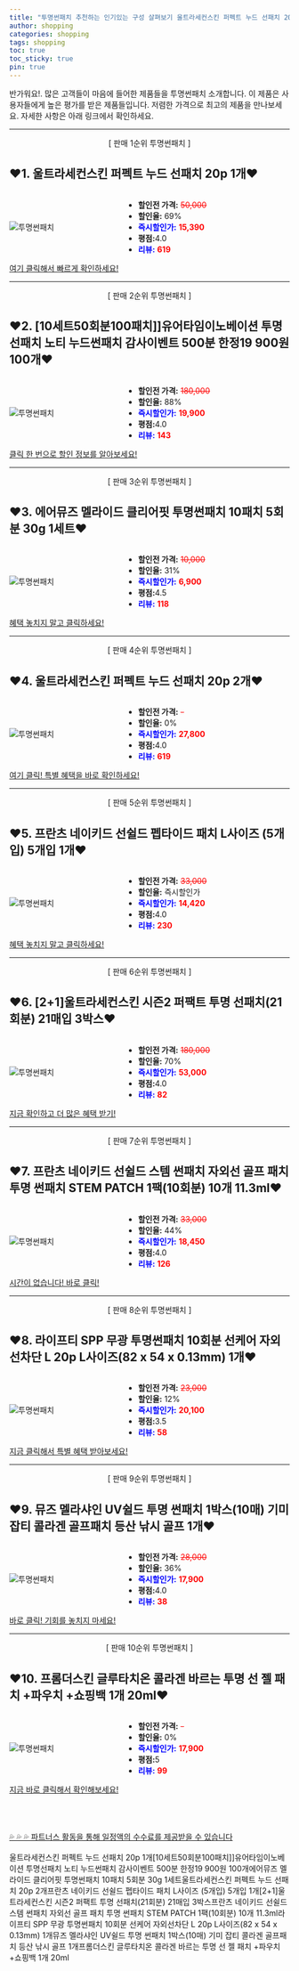 ```yaml
---
title: "투명썬패치 추천하는 인기있는 구성 살펴보기 울트라세컨스킨 퍼펙트 누드 선패치 20p"
author: shopping
categories: shopping
tags: shopping
toc: true
toc_sticky: true
pin: true
---
```

반가워요!. 많은 고객들이 마음에 들어한 제품들을 투명썬패치 소개합니다. 이 제품은 사용자들에게 높은 평가를 받은 제품들입니다. 저렴한 가격으로 최고의 제품을 만나보세요. 자세한 사항은 아래 링크에서 확인하세요.

---
<p class="toplist" style="margin: 0 auto; display: block; width: fit-content;">[ 판매 1순위 투명썬패치 ]</p>

<h2><strong>❤️1. 울트라세컨스킨 퍼펙트 누드 선패치 20p 1개❤️</strong></h2>

<div style="display: flex; align-items: center;">
    <div style="flex: 0.4;">
        <img src="https://thumbnail10.coupangcdn.com/thumbnails/remote/230x230ex/image/retail/images/2024/01/04/14/4/b36aff92-6339-4702-aafc-9390ef71868c.jpg" alt="투명썬패치" style="max-width: 100%;">
    </div>
    <div style="flex: 0.6; margin-left: 10px;">
        <ul>
            <li><strong>할인전 가격:</strong> <del style="color: red;">50,000</del></li>
            <li><strong>할인율:</strong> 69%</li>
            <li><span style='color:blue'><strong>즉시할인가:</strong></span> <span style='color:red'><strong>15,390</strong></span></li>
            <li><strong>평점:</strong>4.0</li>
            <li><span style='color:blue'><strong>리뷰:</strong></span> <span style='color:red'><strong>619</strong></span></li>
        </ul>
    </div>
</div>
<div class="center">
    <a href="https://selin100587001.github.io?lptag=AF9450613&subid=githubio&pageKey=7259538048&traceid=V0-153&itemId=18505896684&vendorItemId=88266183820" class="myButton">
        여기 클릭해서 빠르게 확인하세요!
    </a>
</div>


---
<p class="toplist" style="margin: 0 auto; display: block; width: fit-content;">[ 판매 2순위 투명썬패치 ]</p>

<h2><strong>❤️2. [10세트50회분100패치]]유어타임이노베이션 투명선패치 노티 누드썬패치 감사이벤트 500분 한정19 900원 100개❤️</strong></h2>

<div style="display: flex; align-items: center;">
    <div style="flex: 0.4;">
        <img src="https://thumbnail9.coupangcdn.com/thumbnails/remote/230x230ex/image/vendor_inventory/2bd9/8fb3bb76dd82d0a344a44dfecfed41bc3fbfdde660304a4378711d943148.JPG" alt="투명썬패치" style="max-width: 100%;">
    </div>
    <div style="flex: 0.6; margin-left: 10px;">
        <ul>
            <li><strong>할인전 가격:</strong> <del style="color: red;">180,000</del></li>
            <li><strong>할인율:</strong> 88%</li>
            <li><span style='color:blue'><strong>즉시할인가:</strong></span> <span style='color:red'><strong>19,900</strong></span></li>
            <li><strong>평점:</strong>4.0</li>
            <li><span style='color:blue'><strong>리뷰:</strong></span> <span style='color:red'><strong>143</strong></span></li>
        </ul>
    </div>
</div>
<div class="center">
    <a href="https://selin100587001.github.io?lptag=AF9450613&subid=githubio&pageKey=7308339160&traceid=V0-153&itemId=23281327595&vendorItemId=90313622978" class="myButton">
        클릭 한 번으로 할인 정보를 알아보세요!
    </a>
</div>


---
<p class="toplist" style="margin: 0 auto; display: block; width: fit-content;">[ 판매 3순위 투명썬패치 ]</p>

<h2><strong>❤️3. 에어뮤즈 멜라이드 클리어핏 투명썬패치 10패치 5회분 30g 1세트❤️</strong></h2>

<div style="display: flex; align-items: center;">
    <div style="flex: 0.4;">
        <img src="https://thumbnail9.coupangcdn.com/thumbnails/remote/230x230ex/image/retail/images/609514091252690-022ae07c-a4db-40fb-872e-6b0a466e4c03.jpg" alt="투명썬패치" style="max-width: 100%;">
    </div>
    <div style="flex: 0.6; margin-left: 10px;">
        <ul>
            <li><strong>할인전 가격:</strong> <del style="color: red;">10,000</del></li>
            <li><strong>할인율:</strong> 31%</li>
            <li><span style='color:blue'><strong>즉시할인가:</strong></span> <span style='color:red'><strong>6,900</strong></span></li>
            <li><strong>평점:</strong>4.5</li>
            <li><span style='color:blue'><strong>리뷰:</strong></span> <span style='color:red'><strong>118</strong></span></li>
        </ul>
    </div>
</div>
<div class="center">
    <a href="https://selin100587001.github.io?lptag=AF9450613&subid=githubio&pageKey=8135611775&traceid=V0-153&itemId=23109754579&vendorItemId=90143007791" class="myButton">
        혜택 놓치지 말고 클릭하세요!
    </a>
</div>


---
<p class="toplist" style="margin: 0 auto; display: block; width: fit-content;">[ 판매 4순위 투명썬패치 ]</p>

<h2><strong>❤️4. 울트라세컨스킨 퍼펙트 누드 선패치 20p 2개❤️</strong></h2>

<div style="display: flex; align-items: center;">
    <div style="flex: 0.4;">
        <img src="https://thumbnail7.coupangcdn.com/thumbnails/remote/230x230ex/image/vendor_inventory/327a/50bca75c5e86f2a003213da85339c35df831d9af0baa45f8f7c0889bc61f.jpg" alt="투명썬패치" style="max-width: 100%;">
    </div>
    <div style="flex: 0.6; margin-left: 10px;">
        <ul>
            <li><strong>할인전 가격:</strong> <del style="color: red;">-</del></li>
            <li><strong>할인율:</strong> 0%</li>
            <li><span style='color:blue'><strong>즉시할인가:</strong></span> <span style='color:red'><strong>27,800</strong></span></li>
            <li><strong>평점:</strong>4.0</li>
            <li><span style='color:blue'><strong>리뷰:</strong></span> <span style='color:red'><strong>619</strong></span></li>
        </ul>
    </div>
</div>
<div class="center">
    <a href="https://selin100587001.github.io?lptag=AF9450613&subid=githubio&pageKey=7259538048&traceid=V0-153&itemId=21259800158&vendorItemId=88896784157" class="myButton">
        여기 클릭! 특별 혜택을 바로 확인하세요!
    </a>
</div>


---
<p class="toplist" style="margin: 0 auto; display: block; width: fit-content;">[ 판매 5순위 투명썬패치 ]</p>

<h2><strong>❤️5. 프란츠 네이키드 선쉴드 펩타이드 패치 L사이즈 (5개입) 5개입 1개❤️</strong></h2>

<div style="display: flex; align-items: center;">
    <div style="flex: 0.4;">
        <img src="https://thumbnail7.coupangcdn.com/thumbnails/remote/230x230ex/image/vendor_inventory/92e0/c7ae9c1dbc11c16b6725c18e2adb775c00bf2aba7f7d5dc866a78714a35e.jpg" alt="투명썬패치" style="max-width: 100%;">
    </div>
    <div style="flex: 0.6; margin-left: 10px;">
        <ul>
            <li><strong>할인전 가격:</strong> <del style="color: red;">33,000</del></li>
            <li><strong>할인율:</strong> 즉시할인가</li>
            <li><span style='color:blue'><strong>즉시할인가:</strong></span> <span style='color:red'><strong>14,420</strong></span></li>
            <li><strong>평점:</strong>4.0</li>
            <li><span style='color:blue'><strong>리뷰:</strong></span> <span style='color:red'><strong>230</strong></span></li>
        </ul>
    </div>
</div>
<div class="center">
    <a href="https://selin100587001.github.io?lptag=AF9450613&subid=githubio&pageKey=7373841870&traceid=V0-153&itemId=19727831695&vendorItemId=89274907057" class="myButton">
        혜택 놓치지 말고 클릭하세요!
    </a>
</div>


---
<p class="toplist" style="margin: 0 auto; display: block; width: fit-content;">[ 판매 6순위 투명썬패치 ]</p>

<h2><strong>❤️6. [2+1]울트라세컨스킨 시즌2 퍼팩트 투명 선패치(21회분) 21매입 3박스❤️</strong></h2>

<div style="display: flex; align-items: center;">
    <div style="flex: 0.4;">
        <img src="https://thumbnail9.coupangcdn.com/thumbnails/remote/230x230ex/image/vendor_inventory/f942/4e759631daeb9715000eebee90d1d7fda0948f7414afe809fd8c6d0985dd.jpg" alt="투명썬패치" style="max-width: 100%;">
    </div>
    <div style="flex: 0.6; margin-left: 10px;">
        <ul>
            <li><strong>할인전 가격:</strong> <del style="color: red;">180,000</del></li>
            <li><strong>할인율:</strong> 70%</li>
            <li><span style='color:blue'><strong>즉시할인가:</strong></span> <span style='color:red'><strong>53,000</strong></span></li>
            <li><strong>평점:</strong>4.0</li>
            <li><span style='color:blue'><strong>리뷰:</strong></span> <span style='color:red'><strong>82</strong></span></li>
        </ul>
    </div>
</div>
<div class="center">
    <a href="https://selin100587001.github.io?lptag=AF9450613&subid=githubio&pageKey=7997854297&traceid=V0-153&itemId=23355593564&vendorItemId=90386233872" class="myButton">
        지금 확인하고 더 많은 혜택 받기!
    </a>
</div>


---
<p class="toplist" style="margin: 0 auto; display: block; width: fit-content;">[ 판매 7순위 투명썬패치 ]</p>

<h2><strong>❤️7. 프란츠 네이키드 선쉴드 스템 썬패치 자외선 골프 패치 투명 썬패치 STEM PATCH 1팩(10회분) 10개 11.3ml❤️</strong></h2>

<div style="display: flex; align-items: center;">
    <div style="flex: 0.4;">
        <img src="https://thumbnail8.coupangcdn.com/thumbnails/remote/230x230ex/image/vendor_inventory/fd3e/344af213e9adeb43c59066d8aa88f0ca764ff1b26af4abb3a3c632120a53.jpg" alt="투명썬패치" style="max-width: 100%;">
    </div>
    <div style="flex: 0.6; margin-left: 10px;">
        <ul>
            <li><strong>할인전 가격:</strong> <del style="color: red;">33,000</del></li>
            <li><strong>할인율:</strong> 44%</li>
            <li><span style='color:blue'><strong>즉시할인가:</strong></span> <span style='color:red'><strong>18,450</strong></span></li>
            <li><strong>평점:</strong>4.0</li>
            <li><span style='color:blue'><strong>리뷰:</strong></span> <span style='color:red'><strong>126</strong></span></li>
        </ul>
    </div>
</div>
<div class="center">
    <a href="https://selin100587001.github.io?lptag=AF9450613&subid=githubio&pageKey=7975998295&traceid=V0-153&itemId=22108783989&vendorItemId=90584927697" class="myButton">
        시간이 없습니다! 바로 클릭!
    </a>
</div>


---
<p class="toplist" style="margin: 0 auto; display: block; width: fit-content;">[ 판매 8순위 투명썬패치 ]</p>

<h2><strong>❤️8. 라이프티 SPP 무광 투명썬패치 10회분 선케어 자외선차단 L 20p L사이즈(82 x 54 x 0.13mm) 1개❤️</strong></h2>

<div style="display: flex; align-items: center;">
    <div style="flex: 0.4;">
        <img src="https://thumbnail9.coupangcdn.com/thumbnails/remote/230x230ex/image/retail/images/2024/04/23/11/7/263b971f-c76e-4c8a-b603-992f7127e4f5.jpg" alt="투명썬패치" style="max-width: 100%;">
    </div>
    <div style="flex: 0.6; margin-left: 10px;">
        <ul>
            <li><strong>할인전 가격:</strong> <del style="color: red;">23,000</del></li>
            <li><strong>할인율:</strong> 12%</li>
            <li><span style='color:blue'><strong>즉시할인가:</strong></span> <span style='color:red'><strong>20,100</strong></span></li>
            <li><strong>평점:</strong>3.5</li>
            <li><span style='color:blue'><strong>리뷰:</strong></span> <span style='color:red'><strong>58</strong></span></li>
        </ul>
    </div>
</div>
<div class="center">
    <a href="https://selin100587001.github.io?lptag=AF9450613&subid=githubio&pageKey=7693850708&traceid=V0-153&itemId=20487675436&vendorItemId=89624543246" class="myButton">
        지금 클릭해서 특별 혜택 받아보세요!
    </a>
</div>


---
<p class="toplist" style="margin: 0 auto; display: block; width: fit-content;">[ 판매 9순위 투명썬패치 ]</p>

<h2><strong>❤️9. 뮤즈 멜라샤인 UV쉴드 투명 썬패치 1박스(10매) 기미 잡티 콜라겐 골프패치 등산 낚시 골프 1개❤️</strong></h2>

<div style="display: flex; align-items: center;">
    <div style="flex: 0.4;">
        <img src="https://thumbnail6.coupangcdn.com/thumbnails/remote/230x230ex/image/vendor_inventory/34e3/b7816114480df4b10491491215e5e8f9709336c735e88bb76b4cdd289c48.jpg" alt="투명썬패치" style="max-width: 100%;">
    </div>
    <div style="flex: 0.6; margin-left: 10px;">
        <ul>
            <li><strong>할인전 가격:</strong> <del style="color: red;">28,000</del></li>
            <li><strong>할인율:</strong> 36%</li>
            <li><span style='color:blue'><strong>즉시할인가:</strong></span> <span style='color:red'><strong>17,900</strong></span></li>
            <li><strong>평점:</strong>4.0</li>
            <li><span style='color:blue'><strong>리뷰:</strong></span> <span style='color:red'><strong>38</strong></span></li>
        </ul>
    </div>
</div>
<div class="center">
    <a href="https://selin100587001.github.io?lptag=AF9450613&subid=githubio&pageKey=8129404149&traceid=V0-153&itemId=23084014572&vendorItemId=90374134034" class="myButton">
        바로 클릭! 기회를 놓치지 마세요!
    </a>
</div>


---
<p class="toplist" style="margin: 0 auto; display: block; width: fit-content;">[ 판매 10순위 투명썬패치 ]</p>

<h2><strong>❤️10. 프롬더스킨 글루타치온 콜라겐 바르는 투명 선 젤 패치 +파우치 +쇼핑백 1개 20ml❤️</strong></h2>

<div style="display: flex; align-items: center;">
    <div style="flex: 0.4;">
        <img src="https://thumbnail10.coupangcdn.com/thumbnails/remote/230x230ex/image/vendor_inventory/b059/cfe808a0daddb8d7f318a3adf2894e7b9b51134177395a4309ccc05296dc.jpg" alt="투명썬패치" style="max-width: 100%;">
    </div>
    <div style="flex: 0.6; margin-left: 10px;">
        <ul>
            <li><strong>할인전 가격:</strong> <del style="color: red;">-</del></li>
            <li><strong>할인율:</strong> 0%</li>
            <li><span style='color:blue'><strong>즉시할인가:</strong></span> <span style='color:red'><strong>17,900</strong></span></li>
            <li><strong>평점:</strong>5</li>
            <li><span style='color:blue'><strong>리뷰:</strong></span> <span style='color:red'><strong>99</strong></span></li>
        </ul>
    </div>
</div>
<div class="center">
    <a href="https://selin100587001.github.io?lptag=AF9450613&subid=githubio&pageKey=8249734003&traceid=V0-153&itemId=23748664311&vendorItemId=90773207009" class="myButton">
        지금 바로 클릭해서 확인해보세요!
    </a>
</div>

<br><br><br>[💦 💦 💦 파트너스 활동을 통해 일정액의 수수료를 제공받을 수 있습니다](https://link.coupang.com/a/bcpT2c)<br><br>울트라세컨스킨 퍼펙트 누드 선패치 20p 1개[10세트50회분100패치]]유어타임이노베이션 투명선패치 노티 누드썬패치 감사이벤트 500분 한정19 900원 100개에어뮤즈 멜라이드 클리어핏 투명썬패치 10패치 5회분 30g 1세트울트라세컨스킨 퍼펙트 누드 선패치 20p 2개프란츠 네이키드 선쉴드 펩타이드 패치 L사이즈 (5개입) 5개입 1개[2+1]울트라세컨스킨 시즌2 퍼팩트 투명 선패치(21회분) 21매입 3박스프란츠 네이키드 선쉴드 스템 썬패치 자외선 골프 패치 투명 썬패치 STEM PATCH 1팩(10회분) 10개 11.3ml라이프티 SPP 무광 투명썬패치 10회분 선케어 자외선차단 L 20p L사이즈(82 x 54 x 0.13mm) 1개뮤즈 멜라샤인 UV쉴드 투명 썬패치 1박스(10매) 기미 잡티 콜라겐 골프패치 등산 낚시 골프 1개프롬더스킨 글루타치온 콜라겐 바르는 투명 선 젤 패치 +파우치 +쇼핑백 1개 20ml